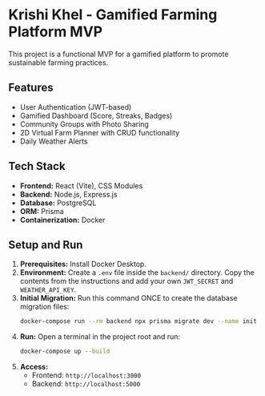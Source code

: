 # Krishi Khel - Gamified Farming Platform MVP

This project is a functional MVP for a gamified platform to promote sustainable farming practices.

## Features
- User Authentication (JWT-based)
- Gamified Dashboard (Score, Streaks, Badges)
- Community Groups with Photo Sharing
- 2D Virtual Farm Planner with CRUD functionality
- Daily Weather Alerts

## Tech Stack
- **Frontend:** React (Vite), CSS Modules
- **Backend:** Node.js, Express.js
- **Database:** PostgreSQL
- **ORM:** Prisma
- **Containerization:** Docker

## Setup and Run

1.  **Prerequisites:** Install Docker Desktop.
2.  **Environment:** Create a `.env` file inside the `backend/` directory. Copy the contents from the instructions and add your own `JWT_SECRET` and `WEATHER_API_KEY`.
3.  **Initial Migration:** Run this command ONCE to create the database migration files:
    ```bash
    docker-compose run --rm backend npx prisma migrate dev --name init
    ```
4.  **Run:** Open a terminal in the project root and run:
    ```bash
    docker-compose up --build
    ```
5.  **Access:**
    -   Frontend: `http://localhost:3000`
    -   Backend: `http://localhost:5000`
